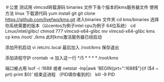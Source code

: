 ＃公里
测试用
vlmcsd转载源码
binaries 文件下各个版本的kms服务器文件
使用方法
linux
下载源代码
yum install git
git clone https://github.com/livefwq/kms.git
进入binaries 文件夹
cd kms/binaries
选择你系统需要的版本（以centos为例子intel cpu为例子 64位系统）
cd Linux/intel/glibc/
chmod 777 vlmcsd-x64-glibc
mv vlmcsd-x64-glibc kms
cp kms /root/
./kms
此时kms激活服务器已经启动


添加开机启动
 vi /etc/rc.local
 最后加入
 /root/kms
 保存退出
 
 添加进程守护
 crontab -e
加入这一行
*/5 * * * * /root/kms



端口被占用
lsof -i :1688
或者
netstat -lnp|awk 'BEGIN{prt=":1688$"}{if ($4 ~ prt) print $0}'
结束这进程 （PID填你看到的）
kill -9 PID



